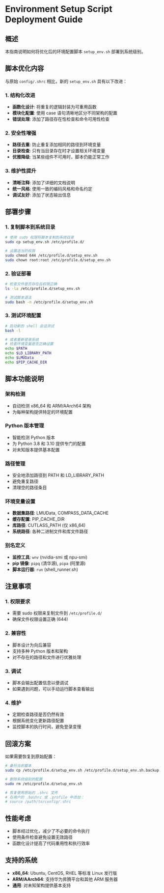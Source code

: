 # Environment Setup Script Deployment Guide

## 概述

本指南说明如何将优化后的环境配置脚本 `setup_env.sh` 部署到系统级别。

## 脚本优化内容

与原始 `config/.shrc` 相比，新的 `setup_env.sh` 具有以下改进：

### 1. 结构化改进
- **函数化设计**: 将重复的逻辑封装为可重用函数
- **模块化配置**: 使用 case 语句清晰地区分不同架构的配置
- **错误处理**: 添加了路径存在性检查和命令可用性检查

### 2. 安全性增强
- **路径去重**: 防止重复添加相同的路径到环境变量
- **目录检查**: 只有当目录存在时才设置相关环境变量
- **优雅降级**: 当某些组件不可用时，脚本仍能正常工作

### 3. 维护性提升
- **清晰注释**: 添加了详细的文档说明
- **统一风格**: 使用一致的编码风格和命名约定
- **调试友好**: 添加了状态输出信息

## 部署步骤

### 1. 复制脚本到系统目录

```bash
# 使用 sudo 权限将脚本复制到系统目录
sudo cp setup_env.sh /etc/profile.d/

# 设置适当的权限
sudo chmod 644 /etc/profile.d/setup_env.sh
sudo chown root:root /etc/profile.d/setup_env.sh
```

### 2. 验证部署

```bash
# 检查文件是否存在且权限正确
ls -la /etc/profile.d/setup_env.sh

# 测试脚本语法
sudo bash -n /etc/profile.d/setup_env.sh
```

### 3. 测试环境配置

```bash
# 启动新的 shell 会话测试
bash -l

# 或者重新登录系统
# 检查环境变量是否正确设置
echo $PATH
echo $LD_LIBRARY_PATH
echo $LMUData
echo $PIP_CACHE_DIR
```

## 脚本功能说明

### 架构检测
- 自动检测 x86_64 和 ARM/AArch64 架构
- 为每种架构提供特定的环境配置

### Python 版本管理
- 智能检测 Python 版本
- 为 Python 3.8 和 3.10 提供专门的配置
- 对未知版本提供基本配置

### 路径管理
- 安全地添加路径到 PATH 和 LD_LIBRARY_PATH
- 避免重复路径
- 清理空的路径条目

### 环境变量设置
- **数据集路径**: LMUData, COMPASS_DATA_CACHE
- **缓存配置**: PIP_CACHE_DIR
- **库路径**: CUTLASS_PATH (仅 x86_64)
- **系统路径**: 各种二进制文件和库文件路径

### 别名定义
- **监控工具**: `wnv` (nvidia-smi 或 npu-smi)
- **pip 镜像**: `pipq` (清华源), `pipa` (阿里源)
- **脚本运行器**: `run` (shell_runner.sh)

## 注意事项

### 1. 权限要求
- 需要 sudo 权限来复制文件到 `/etc/profile.d/`
- 确保文件权限设置正确 (644)

### 2. 兼容性
- 脚本设计为向后兼容
- 支持多种 Python 版本和架构
- 对不存在的路径和文件进行优雅处理

### 3. 调试
- 脚本会输出配置信息以便调试
- 如果遇到问题，可以手动运行脚本查看输出

### 4. 维护
- 定期检查路径是否仍然有效
- 根据系统变化更新路径配置
- 监控脚本的执行时间，避免登录变慢

## 回滚方案

如果需要恢复到原始配置：

```bash
# 备份当前脚本
sudo cp /etc/profile.d/setup_env.sh /etc/profile.d/setup_env.sh.backup

# 删除系统级别的配置
sudo rm /etc/profile.d/setup_env.sh

# 恢复使用原始的 .shrc 文件
# 在用户的 .bashrc 或 .profile 中添加：
# source /path/to/config/.shrc
```

## 性能考虑

- 脚本经过优化，减少了不必要的命令执行
- 使用条件检查避免设置无效路径
- 函数化设计提高了代码重用性和执行效率

## 支持的系统

- **x86_64**: Ubuntu, CentOS, RHEL 等标准 Linux 发行版
- **ARM/AArch64**: 支持华为昇腾平台和其他 ARM 服务器
- **通用**: 对未知架构提供基本支持 